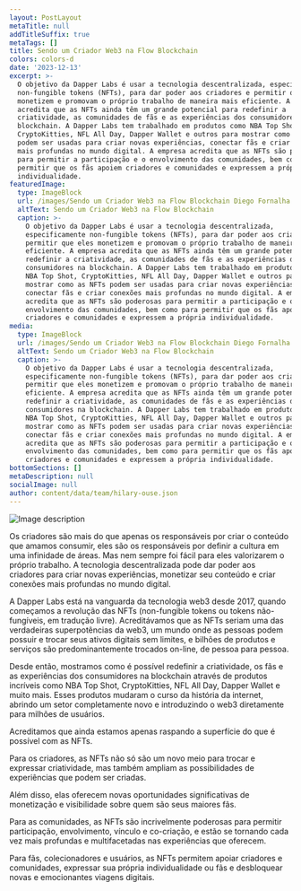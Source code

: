 ```yaml
---
layout: PostLayout
metaTitle: null
addTitleSuffix: true
metaTags: []
title: Sendo um Criador Web3 na Flow Blockchain
colors: colors-d
date: '2023-12-13'
excerpt: >-
  O objetivo da Dapper Labs é usar a tecnologia descentralizada, especificamente
  non-fungible tokens (NFTs), para dar poder aos criadores e permitir que eles
  monetizem e promovam o próprio trabalho de maneira mais eficiente. A empresa
  acredita que as NFTs ainda têm um grande potencial para redefinir a
  criatividade, as comunidades de fãs e as experiências dos consumidores na
  blockchain. A Dapper Labs tem trabalhado em produtos como NBA Top Shot,
  CryptoKitties, NFL All Day, Dapper Wallet e outros para mostrar como as NFTs
  podem ser usadas para criar novas experiências, conectar fãs e criar conexões
  mais profundas no mundo digital. A empresa acredita que as NFTs são poderosas
  para permitir a participação e o envolvimento das comunidades, bem como para
  permitir que os fãs apoiem criadores e comunidades e expressem a própria
  individualidade.
featuredImage:
  type: ImageBlock
  url: /images/Sendo um Criador Web3 na Flow Blockchain Diego Fornalha.png
  altText: Sendo um Criador Web3 na Flow Blockchain
  caption: >-
    O objetivo da Dapper Labs é usar a tecnologia descentralizada,
    especificamente non-fungible tokens (NFTs), para dar poder aos criadores e
    permitir que eles monetizem e promovam o próprio trabalho de maneira mais
    eficiente. A empresa acredita que as NFTs ainda têm um grande potencial para
    redefinir a criatividade, as comunidades de fãs e as experiências dos
    consumidores na blockchain. A Dapper Labs tem trabalhado em produtos como
    NBA Top Shot, CryptoKitties, NFL All Day, Dapper Wallet e outros para
    mostrar como as NFTs podem ser usadas para criar novas experiências,
    conectar fãs e criar conexões mais profundas no mundo digital. A empresa
    acredita que as NFTs são poderosas para permitir a participação e o
    envolvimento das comunidades, bem como para permitir que os fãs apoiem
    criadores e comunidades e expressem a própria individualidade.
media:
  type: ImageBlock
  url: /images/Sendo um Criador Web3 na Flow Blockchain Diego Fornalha.png
  altText: Sendo um Criador Web3 na Flow Blockchain
  caption: >-
    O objetivo da Dapper Labs é usar a tecnologia descentralizada,
    especificamente non-fungible tokens (NFTs), para dar poder aos criadores e
    permitir que eles monetizem e promovam o próprio trabalho de maneira mais
    eficiente. A empresa acredita que as NFTs ainda têm um grande potencial para
    redefinir a criatividade, as comunidades de fãs e as experiências dos
    consumidores na blockchain. A Dapper Labs tem trabalhado em produtos como
    NBA Top Shot, CryptoKitties, NFL All Day, Dapper Wallet e outros para
    mostrar como as NFTs podem ser usadas para criar novas experiências,
    conectar fãs e criar conexões mais profundas no mundo digital. A empresa
    acredita que as NFTs são poderosas para permitir a participação e o
    envolvimento das comunidades, bem como para permitir que os fãs apoiem
    criadores e comunidades e expressem a própria individualidade.
bottomSections: []
metaDescription: null
socialImage: null
author: content/data/team/hilary-ouse.json
---
```

![Image description](https://web3dev-forem-production.s3.amazonaws.com/uploads/articles/ue3ouyrh5n6127516rks.png)

Os criadores são mais do que apenas os responsáveis por criar o conteúdo que amamos consumir, eles são os responsáveis por definir a cultura em uma infinidade de áreas. Mas nem sempre foi fácil para eles valorizarem o próprio trabalho. A tecnologia descentralizada pode dar poder aos criadores para criar novas experiências, monetizar seu conteúdo e criar conexões mais profundas no mundo digital.

A Dapper Labs está na vanguarda da tecnologia web3 desde 2017, quando começamos a revolução das NFTs (non-fungible tokens ou tokens não-fungíveis, em tradução livre). Acreditávamos que as NFTs seriam uma das verdadeiras superpotências da web3, um mundo onde as pessoas podem possuir e trocar seus ativos digitais sem limites, e bilhões de produtos e serviços são predominantemente trocados on-line, de pessoa para pessoa.

Desde então, mostramos como é possível redefinir a criatividade, os fãs e as experiências dos consumidores na blockchain através de produtos incríveis como NBA Top Shot, CryptoKitties, NFL All Day, Dapper Wallet e muito mais. Esses produtos mudaram o curso da história da internet, abrindo um setor completamente novo e introduzindo o web3 diretamente para milhões de usuários.

Acreditamos que ainda estamos apenas raspando a superfície do que é possível com as NFTs.

Para os criadores, as NFTs não só são um novo meio para trocar e expressar criatividade, mas também ampliam as possibilidades de experiências que podem ser criadas.

Além disso, elas oferecem novas oportunidades significativas de monetização e visibilidade sobre quem são seus maiores fãs.

Para as comunidades, as NFTs são incrivelmente poderosas para permitir participação, envolvimento, vínculo e co-criação, e estão se tornando cada vez mais profundas e multifacetadas nas experiências que oferecem.

Para fãs, colecionadores e usuários, as NFTs permitem apoiar criadores e comunidades, expressar sua própria individualidade ou fãs e desbloquear novas e emocionantes viagens digitais.
